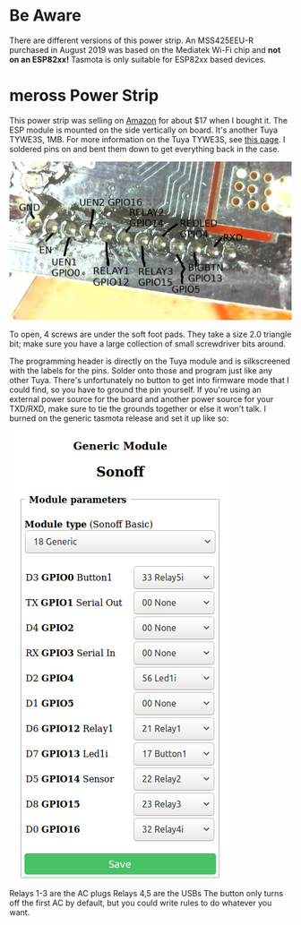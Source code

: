 # Be Aware
There are different versions of this power strip. An MSS425EEU-R purchased in August 2019 was based on the Mediatek Wi-Fi chip and **not on an ESP82xx!** Tasmota is only suitable for ESP82xx based devices.  

# meross Power Strip
This power strip was selling on [Amazon](https://www.amazon.com/meross-Protector-Compatible-Assistant-Individually/dp/B07DXSJP8H/ref=sr_1_21?ie=UTF8&qid=1539543509&sr=8-21&keywords=wifi+smart+power+strip) for about $17 when I bought it. The ESP module is mounted on the side vertically on board. It's another Tuya TYWE3S, 1MB. For more information on the Tuya TYWE3S, see [this page](https://github.com/arendst/Tasmota/wiki/TYWE3S). I soldered pins on and bent them down to get everything back in the case.

![meross guts picture](https://raw.githubusercontent.com/hank/tasmota-contrib/master/2018-10-27-163303.jpg)

To open, 4 screws are under the soft foot pads. They take a size 2.0 triangle bit; make sure you have a large collection of small screwdriver bits around.

The programming header is directly on the Tuya module and is silkscreened with the labels for the pins. Solder onto those and program just like any other Tuya. There's unfortunately no button to get into firmware mode that I could find, so you have to ground the pin yourself. If you're using an external power source for the board and another power source for your TXD/RXD, make sure to tie the grounds together or else it won't talk. I burned on the generic tasmota release and set it up like so:

![tasmota config](https://raw.githubusercontent.com/hank/tasmota-contrib/master/Screenshot%20from%202018-10-27%2019-05-32.png)

Relays 1-3 are the AC plugs
Relays 4,5 are the USBs
The button only turns off the first AC by default, but you could write rules to do whatever you want.

